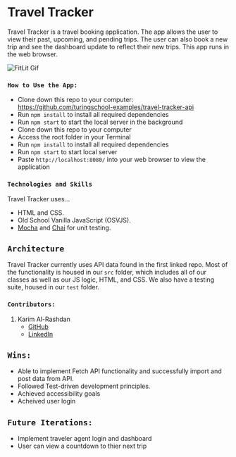 # Travel Tracker


Travel Tracker is a travel booking application. The app allows the user to view their past, upcoming, and pending trips. The user can also book a new trip and see the dashboard update to reflect their new trips. This app runs in the web browser.

![FitLit Gif](https://media.giphy.com/media/mvRT91AYuHUzd3oBvE/giphy.gif)

### `How to Use the App:`

- Clone down this repo to your computer: https://github.com/turingschool-examples/travel-tracker-api
- Run `npm install` to install all required dependencies
- Run `npm start` to start the local server in the background
- Clone down this repo to your computer
- Access the root folder in your Terminal
- Run `npm install` to install all required dependencies
- Run `npm start` to start local server  
- Paste `http://localhost:8080/` into your web browser to view the application 

### `Technologies and Skills`

Travel Tracker uses...
* HTML and CSS.
* Old School Vanilla JavaScript (OSVJS).
* [Mocha](https://mochajs.org/) and [Chai](https://www.chaijs.com/) for unit testing. 

## `Architecture`
Travel Tracker currently uses API data found in the first linked repo. Most of the functionality is housed in our `src` folder, which includes all of our classes as well as our JS logic, HTML, and CSS. We also have a testing suite, housed in our `test` folder.


### `Contributors:`
1. Karim Al-Rashdan
    * [GitHub](https://github.com/KarimAl-Rashdan)
    * [LinkedIn](https://www.linkedin.com/in/karimal-rashdan/)


## `Wins:`
- Able to implement Fetch API functionality and successfully import and post data from API.
- Followed Test-driven development principles.
- Achieved accessibility goals
- Acheived user login

## `Future Iterations:`

- Implement traveler agent login and dashboard
- User can view a countdown to thier next trip